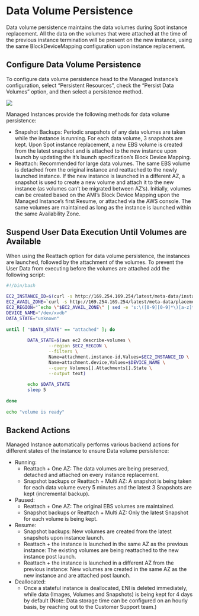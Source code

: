 # Data Volume Persistence

Data volume persistence maintains the data volumes during Spot instance replacement. All the data on the volumes that were attached at the time of the previous instance termination will be present on the new instance, using the same BlockDeviceMapping configuration upon instance replacement.

## Configure Data Volume Persistence
To configure data volume persistence head to the Managed Instance’s configuration, select “Persistent Resources”, check the “Persist Data Volumes” option, and then select a persistence method.

<img src="/managed-instance/_media/data-volume-persistence-01.png" />

Managed Instances provide the following methods for data volume persistence:
* Snapshot Backups: Periodic snapshots of any data volumes are taken while the instance is running. For each data volume, 3 snapshots are kept. Upon Spot instance replacement, a new EBS volume is created from the latest snapshot and is attached to the new instance upon launch by updating the it’s launch specification’s Block Device Mapping.
* Reattach: Recommended for large data volumes. The same EBS volume is detached from the original instance and reattached to the newly launched instance. If the new instance is launched in a different AZ, a snapshot is used to create a new volume and attach it to the new instance (as volumes can’t be migrated between AZ’s). Initially, volumes can be created based on the AMI’s Block Device Mapping upon the Managed Instance’s first Resume, or attached via the AWS console. The same volumes are maintained as long as the instance is launched within the same Availability Zone.

## Suspend User Data Execution Until Volumes are Available

When using the Reattach option for data volume persistence, the instances are launched, followed by the attachment of the volumes. To prevent the User Data from executing before the volumes are attached add the following script:

```bash
#!/bin/bash
﻿
EC2_INSTANCE_ID=$(curl -s http://169.254.169.254/latest/meta-data/instance-id)
EC2_AVAIL_ZONE=`curl -s http://169.254.169.254/latest/meta-data/placement/availability-zone`
EC2_REGION="`echo \"$EC2_AVAIL_ZONE\" | sed -e 's:\([0-9][0-9]*\)[a-z]*\$:\\1:'`"
DEVICE_NAME="/dev/xvdb"
DATA_STATE="unknown"
﻿
until [ "$DATA_STATE" == "attached" ]; do
﻿
        DATA_STATE=$(aws ec2 describe-volumes \
                --region $EC2_REGION \
                --filters \
                Name=attachment.instance-id,Values=$EC2_INSTANCE_ID \
                Name=attachment.device,Values=$DEVICE_NAME \
                --query Volumes[].Attachments[].State \
                --output text)
﻿
        echo $DATA_STATE      
        sleep 5
﻿
done
﻿
echo "volume is ready"
```

## Backend Actions

Managed Instance automatically performs various backend actions for different states of the instance to ensure Data volume persistence:
* Running:
  * Reattach + One AZ: The data volumes are being preserved, detached and attached on every instance replacement.
  * Snapshot backups or Reattach + Multi AZ: A snapshot is being taken for each data volume every 5 minutes and the latest 3 Snapshots are kept (incremental backup).
* Paused:
  * Reattach + One AZ: The original EBS volumes are maintained.
  * Snapshot backups or Reattach + Multi AZ: Only the latest Snapshot for each volume is being kept.
* Resume:
  * Snapshot backups: New volumes are created from the latest snapshots upon instance launch.
  * Reattach + the instance is launched in the same AZ as the previous instance: The existing volumes are being reattached to the new instance post launch.
  * Reattach + the instance is launched in a different AZ from the previous instance: New volumes are created in the same AZ as the new instance and are attached post launch.
* Deallocated:
  * Once a stateful instance is deallocated, ENI is deleted immediately, while data (Images, Volumes and Snapshots) is being kept for 4 days by default (Note: Data storage time can be configured on an hourly basis, by reaching out to the Customer Support team.)
